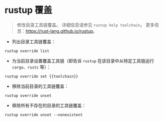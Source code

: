 # rustup 覆盖

> 修改目录工具链覆盖。
> 详细信息请参见 `rustup help toolchain`。
> 更多信息：<https://rust-lang.github.io/rustup>。

- 列出目录工具链覆盖：

`rustup override list`

- 为当前目录设置覆盖工具链（即告诉 `rustup` 在该目录中从特定工具链运行 `cargo`、`rustc` 等）：

`rustup override set {{toolchain}}`

- 移除当前目录的工具链覆盖：

`rustup override unset`

- 移除所有不存在的目录的工具链覆盖：

`rustup override unset --nonexistent`